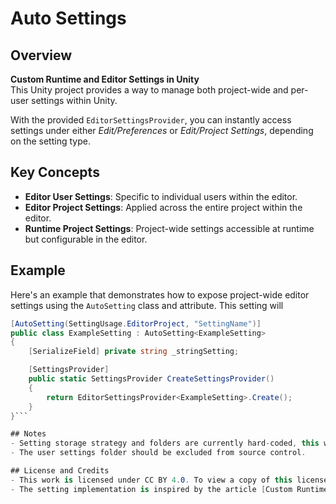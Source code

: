 # Auto Settings

## Overview

**Custom Runtime and Editor Settings in Unity**  
This Unity project provides a way to manage both project-wide and per-user settings within Unity.

With the provided `EditorSettingsProvider`, you can instantly access settings under either *Edit/Preferences* or *Edit/Project Settings*, depending on the setting type.

## Key Concepts

- **Editor User Settings**: Specific to individual users within the editor.
- **Editor Project Settings**: Applied across the entire project within the editor.
- **Runtime Project Settings**: Project-wide settings accessible at runtime but configurable in the editor.

## Example

Here's an example that demonstrates how to expose project-wide editor settings using the `AutoSetting` class and attribute.
This setting will 

```csharp
[AutoSetting(SettingUsage.EditorProject, "SettingName")]
public class ExampleSetting : AutoSetting<ExampleSetting>
{
	[SerializeField] private string _stringSetting;

	[SettingsProvider]
	public static SettingsProvider CreateSettingsProvider()
	{
		return EditorSettingsProvider<ExampleSetting>.Create();
	}
}```

## Notes
- Setting storage strategy and folders are currently hard-coded, this will be addressed in a future update.
- The user settings folder should be excluded from source control.

## License and Credits
- This work is licensed under CC BY 4.0. To view a copy of this license, visit http://creativecommons.org/licenses/by/4.0/
- The setting implementation is inspired by the article [Custom Runtime and Editor Settings in Unity](https://HextantStudios.com/unity-custom-settings)
